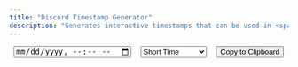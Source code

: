 ```yaml
---
title: "Discord Timestamp Generator"
description: "Generates interactive timestamps that can be used in <span class='accent'>Discord</span>."
---
```


<link rel='stylesheet' href='/scss/zalgo.css'>
<style>
@media screen and (max-width: 42em) {
	input, select {
		display: block;
		width: 100%;
		padding: 0.75rem;
	    font-size: 0.9rem;
	}
}
	
@media screen and (min-width: 42em) and (max-width: 64em) {
	input, select {
		padding: 0.6rem 0.9rem;
	    font-size: 0.9rem;
	}
}
	
@media screen and (min-width: 64em) {
	input, select {
		padding: 0.75rem 1rem;
	}
}

#format {
	margin: 16px 0;
}
</style>

<div style='display: flex; justify-content: space-around; flex-wrap: wrap;'>
<input id='time' type='datetime-local' name='time' oninput='update()'>
<select id='format' name='format' onchange='update()'>
	<option value='t'>Short Time</option>
	<option value='T'>Long Time</option>
	<option value='d'>Short Date</option>
	<option value='D'>Long Date</option>
	<option value='f'>Short Date/Time</option>
	<option value='F'>Long Date/Time</option>
	<option value='R'>Relative Time</option>
</select>
<!--<p id='example'></p>-->
<button style='margin-bottom: 0' class="btn" type='button' onclick='copy()'>Copy to Clipboard</button>
</div>

<script src='/js/discord-timestamp.js'></script>
